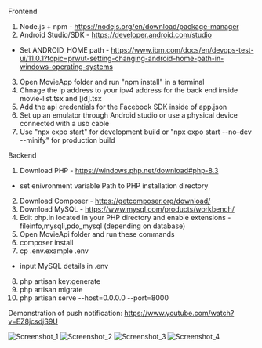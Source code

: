 Frontend
1. Node.js + npm - https://nodejs.org/en/download/package-manager
2. Android Studio/SDK - https://developer.android.com/studio
 - Set ANDROID_HOME path - https://www.ibm.com/docs/en/devops-test-ui/11.0.1?topic=prwut-setting-changing-android-home-path-in-windows-operating-systems
3. Open MovieApp folder and run "npm install" in a terminal
4. Chnage the ip address to your ipv4 address for the back end inside movie-list.tsx and [id].tsx
5. Add the api credentials for the Facebook SDK inside of app.json
6. Set up an emulator through Android studio or use a physical device connected with a usb cable
4. Use "npx expo start" for development build
or "npx expo start --no-dev --minify" for production build

Backend
1. Download PHP - https://windows.php.net/download#php-8.3 
- set enivronment variable Path to PHP installation directory
2. Download Composer - https://getcomposer.org/download/
3. Download MySQL - https://www.mysql.com/products/workbench/
4. Edit php.in located in your PHP directory and enable extensions - fileinfo,mysqli,pdo_mysql (depending on database)
5. Open MovieApi folder and run these commands
5. composer install
6. cp .env.example .env
- input MySQL details in .env
8. php artisan key:generate
9. php artisan migrate
10. php artisan serve --host=0.0.0.0 --port=8000



Demonstration of push notification: https://www.youtube.com/watch?v=EZ8jcsdjS9U

![Screenshot_1](https://github.com/user-attachments/assets/ef2a2969-69cf-4324-8b6f-8464ff2ee91b)
![Screenshot_2](https://github.com/user-attachments/assets/5a0fe1a1-7ccd-4edf-9291-f886b962e8b7)
![Screenshot_3](https://github.com/user-attachments/assets/2e87a3df-7120-4bce-8a45-cef911a29951)
![Screenshot_4](https://github.com/user-attachments/assets/f612f4d5-779e-4940-8980-d92cf4c9bff6)



